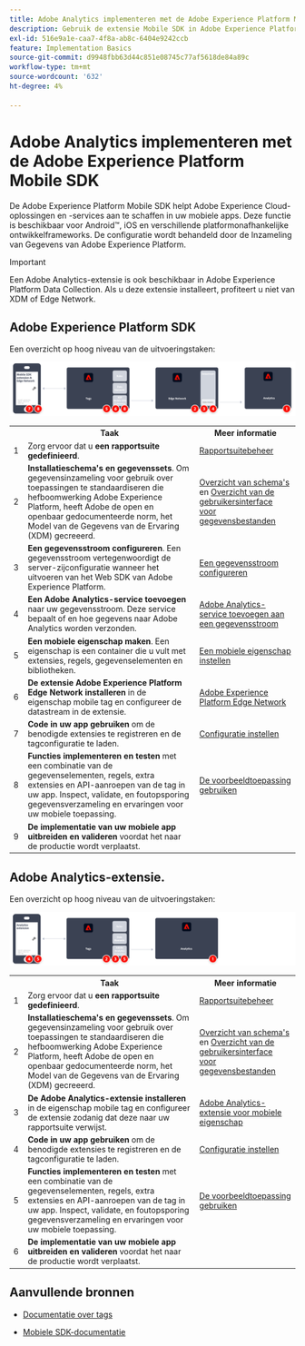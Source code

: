 ```yaml
---
title: Adobe Analytics implementeren met de Adobe Experience Platform Mobile SDK
description: Gebruik de extensie Mobile SDK in Adobe Experience Platform Data Collection om gegevens naar Adobe Analytics te verzenden.
exl-id: 516e9a1e-caa7-4f8a-ab8c-6404e9242ccb
feature: Implementation Basics
source-git-commit: d9948fbb63d44c851e08745c77af5618de84a89c
workflow-type: tm+mt
source-wordcount: '632'
ht-degree: 4%

---
```


# Adobe Analytics implementeren met de Adobe Experience Platform Mobile SDK

De Adobe Experience Platform Mobile SDK helpt Adobe Experience Cloud-oplossingen en -services aan te schaffen in uw mobiele apps. Deze functie is beschikbaar voor Android™, iOS en verschillende platformonafhankelijke ontwikkelframeworks. De configuratie wordt behandeld door de Inzameling van Gegevens van Adobe Experience Platform.

>[!IMPORTANT]
>
>Een Adobe Analytics-extensie is ook beschikbaar in Adobe Experience Platform Data Collection. Als u deze extensie installeert, profiteert u niet van XDM of Edge Network.

## Adobe Experience Platform SDK

Een overzicht op hoog niveau van de uitvoeringstaken:

![Adobe Analytics die de uitbreidingsworkflow voor Analytics gebruikt](../../assets/mobilesdk-annotated.png)

<table style="width:100%">

<tr>
<th style="width:5%"></th><th style="width:60%"><b>Taak</b></th><th style="width:35%"><b>Meer informatie</b></th>
</tr>

<tr>
<td>1</td>
<td>Zorg ervoor dat u <b>een rapportsuite gedefinieerd</b>.</td>
<td><a href="../../../admin/admin/c-manage-report-suites/report-suites-admin.md">Rapportsuitebeheer</a></td>
</tr>

<tr>
<td>2</td>
<td><b>Installatieschema's en gegevenssets</b>. Om gegevensinzameling voor gebruik over toepassingen te standaardiseren die hefboomwerking Adobe Experience Platform, heeft Adobe de open en openbaar gedocumenteerde norm, het Model van de Gegevens van de Ervaring (XDM) gecreeerd.</td>
<td><a href="https://experienceleague.adobe.com/docs/experience-platform/xdm/ui/overview.html?lang=en">Overzicht van schema's</a> en <a href="https://experienceleague.adobe.com/docs/experience-platform/catalog/datasets/user-guide.html?lang=en">Overzicht van de gebruikersinterface voor gegevensbestanden</a></td>
</tr>

<tr>
<td>3</td>
<td><b>Een gegevensstroom configureren</b>. Een gegevensstroom vertegenwoordigt de server-zijconfiguratie wanneer het uitvoeren van het Web SDK van Adobe Experience Platform.</td>
<td><a href="https://experienceleague.adobe.com/docs/experience-platform/edge/datastreams/configure.html?lang=en">Een gegevensstroom configureren<a></td> 
</tr>

<td>4</td>
<td><b>Een Adobe Analytics-service toevoegen</b> naar uw gegevensstroom. Deze service bepaalt of en hoe gegevens naar Adobe Analytics worden verzonden.</td>
<td><a href="https://experienceleague.adobe.com/docs/experience-platform/edge/datastreams/configure.html?lang=en#analytics">Adobe Analytics-service toevoegen aan een gegevensstroom</a></td>
</tr>

<tr>
<td>5</td>
<td><b>Een mobiele eigenschap maken</b>. Een eigenschap is een container die u vult met extensies, regels, gegevenselementen en bibliotheken.</td>
<td><a href="https://developer.adobe.com/client-sdks/documentation/getting-started/create-a-mobile-property/">Een mobiele eigenschap instellen</a></tr>

<tr>
<td>6</td>
<td><b>De extensie Adobe Experience Platform Edge Network installeren</b> in de eigenschap mobile tag en configureer de datastream in de extensie.</td>
<td><a href="https://developer.adobe.com/client-sdks/documentation/edge-network/">Adobe Experience Platform Edge Network</a>
</tr>

<tr>
<td>7</td>
<td><b>Code in uw app gebruiken</b> om de benodigde extensies te registreren en de tagconfiguratie te laden.</td>
<td><a href="https://developer.adobe.com/client-sdks/documentation/user-guides/getting-started-with-platform/overview/#set-up-the-configuration">Configuratie instellen</a></td>
</tr>

<tr>
<td>8</td>
<td><b>Functies implementeren en testen</b> met een combinatie van de gegevenselementen, regels, extra extensies en API-aanroepen van de tag in uw app. Inspect, validate, en foutopsporing gegevensverzameling en ervaringen voor uw mobiele toepassing.</td>
<td><a href="https://developer.adobe.com/client-sdks/documentation/user-guides/getting-started-with-platform/overview/#use-the-sample-application">De voorbeeldtoepassing gebruiken</a>
</tr>

<tr>
<td>9</td>
<td><b>De implementatie van uw mobiele app uitbreiden en valideren</b> voordat het naar de productie wordt verplaatst.</td>
<td></td> 
</tr>

</table>


## Adobe Analytics-extensie.

Een overzicht op hoog niveau van de uitvoeringstaken:

![Adobe Analytics die de uitbreidingsworkflow voor Analytics gebruikt](../../assets/mobilesdk-analytics-annotated.png)

<table style="width:100%">

<tr>
<th style="width:5%"></th><th style="width:60%"><b>Taak</b></th><th style="width:35%"><b>Meer informatie</b></th>
</tr>

<tr>
<td>1</td>
<td>Zorg ervoor dat u <b>een rapportsuite gedefinieerd</b>.</td>
<td><a href="../../../admin/admin/c-manage-report-suites/report-suites-admin.md">Rapportsuitebeheer</a></td>
</tr>

<tr>
<td>2</td>
<td><b>Installatieschema's en gegevenssets</b>. Om gegevensinzameling voor gebruik over toepassingen te standaardiseren die hefboomwerking Adobe Experience Platform, heeft Adobe de open en openbaar gedocumenteerde norm, het Model van de Gegevens van de Ervaring (XDM) gecreeerd.</td>
<td><a href="https://experienceleague.adobe.com/docs/experience-platform/xdm/ui/overview.html?lang=en">Overzicht van schema's</a> en <a href="https://experienceleague.adobe.com/docs/experience-platform/catalog/datasets/user-guide.html?lang=en">Overzicht van de gebruikersinterface voor gegevensbestanden</a></td>
</tr>

<tr>
<td>3</td>
<td><b>De Adobe Analytics-extensie installeren</b> in de eigenschap mobile tag en configureer de extensie zodanig dat deze naar uw rapportsuite verwijst.</td>
<td><a href="https://developer.adobe.com/client-sdks/documentation/adobe-analytics/">Adobe Analytics-extensie voor mobiele eigenschap</a>
</tr>

<tr>
<td>4</td>
<td><b>Code in uw app gebruiken</b> om de benodigde extensies te registreren en de tagconfiguratie te laden.</td>
<td><a href="https://developer.adobe.com/client-sdks/documentation/user-guides/getting-started-with-platform/overview/#set-up-the-configuration">Configuratie instellen</a></td>
</tr>

<tr>
<td>5</td>
<td><b>Functies implementeren en testen</b> met een combinatie van de gegevenselementen, regels, extra extensies en API-aanroepen van de tag in uw app. Inspect, validate, en foutopsporing gegevensverzameling en ervaringen voor uw mobiele toepassing.</td>
<td><a href="https://developer.adobe.com/client-sdks/documentation/user-guides/getting-started-with-platform/overview/#use-the-sample-application">De voorbeeldtoepassing gebruiken</a>
</tr>

<tr>
<td>6</td>
<td><b>De implementatie van uw mobiele app uitbreiden en valideren</b> voordat het naar de productie wordt verplaatst.</td>
<td></td> 
</tr>

</table>

## Aanvullende bronnen

- [Documentatie over tags](https://experienceleague.adobe.com/docs/experience-platform/tags/home.html#)

- [Mobiele SDK-documentatie](https://developer.adobe.com/client-sdks/documentation/)
